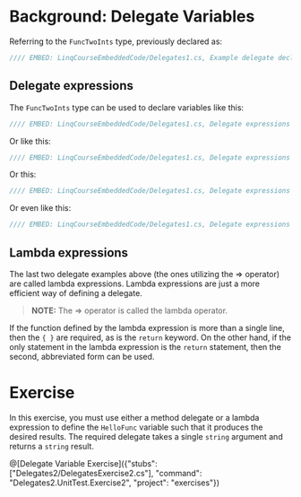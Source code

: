 # Background: Delegate Variables

Referring to the `FuncTwoInts` type, previously declared as:

```csharp
//// EMBED: LinqCourseEmbeddedCode/Delegates1.cs, Example delegate declaration
```

## Delegate expressions
The `FuncTwoInts` type can be used to declare variables like this:

```csharp
//// EMBED: LinqCourseEmbeddedCode/Delegates1.cs, Delegate expressions 1
```

Or like this:

```csharp
//// EMBED: LinqCourseEmbeddedCode/Delegates1.cs, Delegate expressions 2
```

Or this:

```csharp
//// EMBED: LinqCourseEmbeddedCode/Delegates1.cs, Delegate expressions 3
```

Or even like this:

```csharp
//// EMBED: LinqCourseEmbeddedCode/Delegates1.cs, Delegate expressions 4
```

## Lambda expressions
The last two delegate examples above (the ones utilizing the => operator) are called lambda expressions. Lambda expressions are just a more efficient way of defining a delegate.

> **NOTE:** The => operator is called the lambda operator.

If the function defined by the lambda expression is more than a single line, then the `{ }` are required, as is the `return` keyword. On the other hand, if the only statement in the lambda expression is the `return` statement, then the second, abbreviated form can be used.

# Exercise
In this exercise, you must use either a method delegate or a lambda expression to define the `HelloFunc` variable such that it produces the desired results. The required delegate takes a single `string` argument and returns a `string` result.

@[Delegate Variable Exercise]({"stubs": ["Delegates2/DelegatesExercise2.cs"], "command": "Delegates2.UnitTest.Exercise2", "project": "exercises"})
